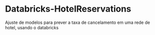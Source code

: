 # Databricks-HotelReservations
Ajuste de modelos para prever a taxa de cancelamento em uma rede de hotel, usando o databricks
